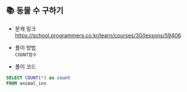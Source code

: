 ## 📚 동물 수 구하기
- 문제 링크
  <br />https://school.programmers.co.kr/learn/courses/30/lessons/59406

- 풀이 방법
  <br /> `COUNT함수` 
  
- 풀이 코드
```sql
SELECT COUNT(*) as count
FROM animal_ins
``` 
